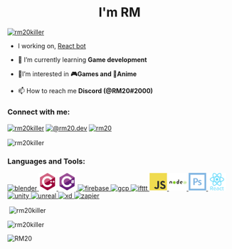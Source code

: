 <h1 align="center">I'm RM</h1>
<p align="left"> <a href="https://twitter.com/rm20killer" target="blank"><img src="https://img.shields.io/twitter/follow/rm20killer?logo=twitter&style=for-the-badge" alt="rm20killer" /></a> </p>

- I working on, [React bot](https://github.com/rm20killer/react-bot)

- 🌱 I’m currently learning **Game development**

- 🌸I’m interested in **🎮Games and 🗾Anime**

- 📫 How to reach me **Discord (@RM20#2000)**

<h3 align="left">Connect with me:</h3>
<p align="left">
<a href="https://twitter.com/rm20killer" target="blank"><img align="center" src="https://raw.githubusercontent.com/rahuldkjain/github-profile-readme-generator/master/src/images/icons/Social/twitter.svg" alt="rm20killer" height="30" width="40" /></a>
<a href="https://instagram.com/rm20.dev" target="blank"><img align="center" src="https://raw.githubusercontent.com/rahuldkjain/github-profile-readme-generator/master/src/images/icons/Social/instagram.svg" alt="@rm20.dev" height="30" width="40" /></a>
<a href="https://www.youtube.com/channel/UCtlWv2sgER00ueEmGlZZAXQ" target="blank"><img align="center" src="https://raw.githubusercontent.com/rahuldkjain/github-profile-readme-generator/master/src/images/icons/Social/youtube.svg" alt="rm20" height="30" width="40" /></a>
</p>

<p><img align="center" src="https://github-readme-stats.vercel.app/api/top-langs?username=rm20killer&show_icons=true&locale=en&layout=compact" alt="rm20killer" /></p>

<h3 align="left">Languages and Tools:</h3>
<p align="left"> <a href="https://www.blender.org/" target="_blank" rel="noreferrer"> <img src="https://download.blender.org/branding/community/blender_community_badge_white.svg" alt="blender" width="40" height="40"/> </a> <a href="https://www.w3schools.com/cpp/" target="_blank" rel="noreferrer"> <img src="https://raw.githubusercontent.com/devicons/devicon/master/icons/cplusplus/cplusplus-original.svg" alt="cplusplus" width="40" height="40"/> </a> <a href="https://www.w3schools.com/cs/" target="_blank" rel="noreferrer"> <img src="https://raw.githubusercontent.com/devicons/devicon/master/icons/csharp/csharp-original.svg" alt="csharp" width="40" height="40"/> </a> <a href="https://firebase.google.com/" target="_blank" rel="noreferrer"> <img src="https://www.vectorlogo.zone/logos/firebase/firebase-icon.svg" alt="firebase" width="40" height="40"/> </a> <a href="https://cloud.google.com" target="_blank" rel="noreferrer"> <img src="https://www.vectorlogo.zone/logos/google_cloud/google_cloud-icon.svg" alt="gcp" width="40" height="40"/> </a> <a href="https://ifttt.com/" target="_blank" rel="noreferrer"> <img src="https://www.vectorlogo.zone/logos/ifttt/ifttt-ar21.svg" alt="ifttt" width="40" height="40"/> </a> <a href="https://developer.mozilla.org/en-US/docs/Web/JavaScript" target="_blank" rel="noreferrer"> <img src="https://raw.githubusercontent.com/devicons/devicon/master/icons/javascript/javascript-original.svg" alt="javascript" width="40" height="40"/> </a> <a href="https://nodejs.org" target="_blank" rel="noreferrer"> <img src="https://raw.githubusercontent.com/devicons/devicon/master/icons/nodejs/nodejs-original-wordmark.svg" alt="nodejs" width="40" height="40"/> </a> <a href="https://www.photoshop.com/en" target="_blank" rel="noreferrer"> <img src="https://raw.githubusercontent.com/devicons/devicon/master/icons/photoshop/photoshop-line.svg" alt="photoshop" width="40" height="40"/> </a> <a href="https://reactjs.org/" target="_blank" rel="noreferrer"> <img src="https://raw.githubusercontent.com/devicons/devicon/master/icons/react/react-original-wordmark.svg" alt="react" width="40" height="40"/> </a> <a href="https://unity.com/" target="_blank" rel="noreferrer"> <img src="https://www.vectorlogo.zone/logos/unity3d/unity3d-icon.svg" alt="unity" width="40" height="40"/> </a> <a href="https://unrealengine.com/" target="_blank" rel="noreferrer"> <img src="https://raw.githubusercontent.com/kenangundogan/fontisto/036b7eca71aab1bef8e6a0518f7329f13ed62f6b/icons/svg/brand/unreal-engine.svg" alt="unreal" width="40" height="40"/> </a> <a href="https://www.adobe.com/products/xd.html" target="_blank" rel="noreferrer"> <img src="https://cdn.worldvectorlogo.com/logos/adobe-xd.svg" alt="xd" width="40" height="40"/> </a> <a href="https://zapier.com" target="_blank" rel="noreferrer"> <img src="https://www.vectorlogo.zone/logos/zapier/zapier-icon.svg" alt="zapier" width="40" height="40"/> </a> </p>

<p>&nbsp;<img align="center" src="https://github-readme-stats.vercel.app/api?username=rm20killer&show_icons=true&locale=en" alt="rm20killer" /></p>

<p><img align="center" src="https://github-readme-streak-stats.herokuapp.com/?user=rm20killer&" alt="rm20killer" /></p>


<p><a href="https://www.buymeacoffee.com/RM20"> <img align="left" src="https://cdn.buymeacoffee.com/buttons/v2/default-yellow.png" height="50" width="210" alt="RM20" /></a></p><br><br>

<!---
rm20killer/rm20killer is a ✨ special ✨ repository because its `README.md` (this file) appears on your GitHub profile.
You can click the Preview link to take a look at your changes.
--->
